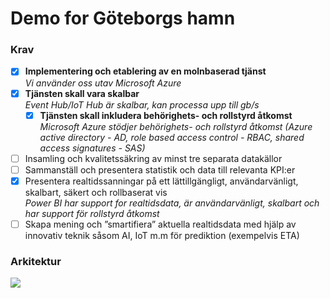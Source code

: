 <h1> Demo for Göteborgs hamn</h1>

<h3> Krav </h3>

- [x] <b>Implementering och etablering av en molnbaserad tjänst</b>
<br><i>Vi använder oss utav Microsoft Azure</i>
- [x] <b>Tjänsten skall vara skalbar</b>
<br><i>Event Hub/IoT Hub är skalbar, kan processa upp till gb/s</i>
  - [x] <b>Tjänsten skall inkludera behörighets- och rollstyrd åtkomst</b>
<br><i> Microsoft Azure stödjer behörighets- och rollstyrd åtkomst (Azure active directory - AD, role based access control - RBAC, shared access signatures - SAS)</i>
- [ ] Insamling och kvalitetssäkring av minst tre separata datakällor 
- [ ] Sammanställ och presentera statistik och data till relevanta KPI:er
- [x] Presentera realtidssanningar på ett lättillgängligt, användarvänligt, skalbart, säkert och rollbaserat vis
<br><i>Power BI har support for realtidsdata, är användarvänligt, skalbart och har support för rollstyrd åtkomst</i>
- [ ] Skapa mening och ”smartifiera” aktuella realtidsdata med hjälp av innovativ teknik såsom AI, IoT m.m för prediktion (exempelvis ETA)
  
<h3> Arkitektur </h3> 
  
<img src="https://azurecomcdn.azureedge.net/cvt-86ffa9252fe53319ef8b7f87fd0209c71158b6ff642eefee2cf2f09309abdfef/images/page/services/event-hubs/serverless-streaming.svg">
